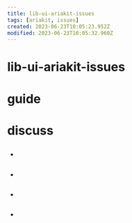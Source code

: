 ```yaml
---
title: lib-ui-ariakit-issues
tags: [ariakit, issues]
created: 2023-06-23T10:05:23.952Z
modified: 2023-06-23T10:05:32.960Z
---
```


# lib-ui-ariakit-issues

# guide

# discuss
- ## 

- ## 

- ## 

- ## 
